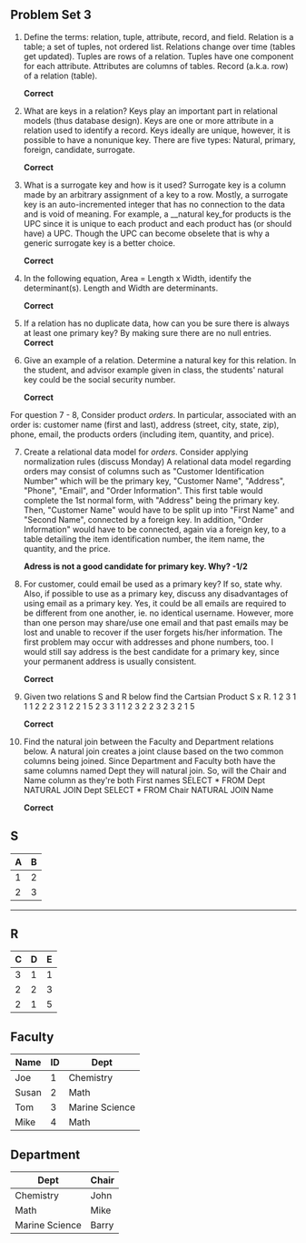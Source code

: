 
## Problem Set 3 

1. Define the terms: relation, tuple, attribute, record, and field.
Relation is a table; a set of tuples, not ordered list. Relations change over time (tables get updated). Tuples are rows of a relation. Tuples have one component for each attribute. Attributes are columns of tables. Record (a.k.a. row) of a relation (table).

    __Correct__



2. What are keys in a relation?
Keys play an important part in relational models (thus database design). Keys are one or more attribute in a relation used to identify a record. Keys ideally are unique, however, it is possible to have a nonunique key. There are five types: Natural, primary, foreign, candidate, surrogate. 

    __Correct__




3. What is a surrogate key and how is it used?
Surrogate key is a column made by an arbitrary assignment of a key to a row. Mostly, a surrogate key is an auto-incremented integer that has no connection to the data and is void of meaning. For example, a __natural key_for products is the UPC since it is unique to each product and each product has (or should have) a UPC. Though the UPC can become obselete that is why a generic surrogate key is a better choice.

    __Correct__




4. In the following equation, Area = Length x Width, identify the determinant(s).
Length and Width are determinants.

    __Correct__



5. If a relation has no duplicate data, how can you be sure there is always at least one primary key?
By making sure there are no null entries.
    __Correct__



6. Give an example of a relation.  Determine a natural key for this relation.
In the student, and advisor example given in class, the students' natural key could be the social security number.

    __Correct__



For question 7 - 8, Consider product *orders*.  In particular, associated with an order is: customer name (first and last), address (street, city, state, zip), phone, email, the products orders (including item, quantity, and price).  

7. Create a relational data model for *orders*.  Consider applying normalization rules (discuss Monday)
A relational data model regarding orders may consist of columns such as "Customer Identification Number" which will be the primary key, "Customer Name", "Address", "Phone", "Email", and "Order Information". This first table would complete the 1st normal form, with "Address" being the primary key. Then, "Customer Name" would have to be split up into "First Name" and "Second Name", connected by a foreign key. In addition, "Order Information" would have to be connected, again via a foreign key, to a table detailing the item identification number, the item name, the quantity, and the price.

    __Adress is not a good candidate for primary key.  Why?  -1/2__




8. For customer, could email be used as a primary key?  If so, state why.  Also, if possible to use as a primary key, discuss any disadvantages of using email as a primary key.
Yes, it could be all emails are required to be different from one another, ie. no identical username. However, more than one person may share/use one email and that past emails may be lost and unable to recover if the user forgets his/her information.  The first problem may occur with addresses and phone numbers, too. I would still say address is the best candidate for a primary key, since your permanent address is usually consistent.


    __Correct__



9. Given two relations S and R below find the Cartsian Product S x R. 
1 2 3 1 1 
1 2 2 2 3
1 2 2 1 5
2 3 3 1 1
2 3 2 2 3
2 3 2 1 5

    __Correct__




10. Find the natural join between the Faculty and Department relations below.
A natural join creates a joint clause based on the two common columns being joined. Since Department and Faculty both have the same columns named Dept they will natural join. So, will the Chair and Name column as they're both First names
SELECT * FROM Dept NATURAL JOIN Dept
SELECT * FROM Chair NATURAL JOIN Name

    __Correct__




S
--------------
| A | B |
|---|---|
| 1 | 2 |
| 2 | 3 |
---------

R
------------
| C | D | E |
|---|---|---|
| 3 | 1 | 1 |
| 2 | 2 | 3 |
| 2 | 1 | 5 |



Faculty
--------------
| Name | ID | Dept |
|-------|----|----------------|
| Joe | 1 | Chemistry |
| Susan | 2 | Math |
| Tom | 3 | Marine Science |
| Mike | 4 | Math |


Department
------------
| Dept | Chair  |
|---|---|
| Chemistry | John |
| Math | Mike |
| Marine Science | Barry |
